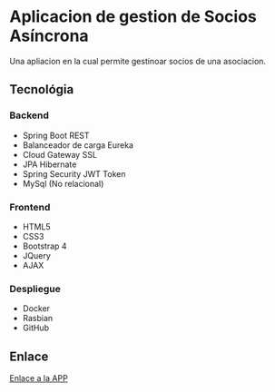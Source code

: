 <h1>Aplicacion de gestion de Socios Asíncrona</h1>
<p>Una apliacion en la cual permite gestinoar socios de una asociacion.</p>

<h2>Tecnológia</h2>

<h3>Backend</h3>
<ul>
  <li>Spring Boot REST</li>
  <li>Balanceador de carga Eureka</li>
  <li>Cloud Gateway SSL</li>
  <li>JPA Hibernate</li>
  <li>Spring Security JWT Token</li>
  <li>MySql (No relacional)</li>
</ul>

<h3>Frontend</h3>
<ul>
  <li>HTML5</li>
  <li>CSS3</li>
  <li>Bootstrap 4</li>
  <li>JQuery</li>
  <li>AJAX</li>
</ul>

<h3>Despliegue</h3>
<ul>
  <li>Docker</li>
  <li>Rasbian</li>
  <li>GitHub</li>
</ul>

<h2>Enlace</h2>
<a href="https://adrianllorian.github.io/gestion-asociacion/"> Enlace a la APP</a>
